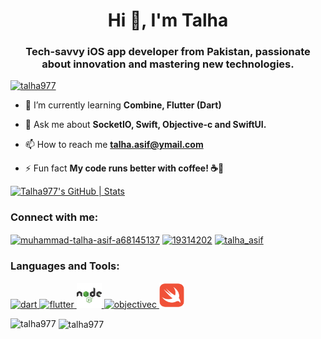 <h1 align="center">Hi 👋, I'm Talha</h1>
<h3 align="center">Tech-savvy iOS app developer from Pakistan, passionate about innovation and mastering new technologies.</h3>

<p align="left"> <a href="https://github.com/ryo-ma/github-profile-trophy"><img src="https://github-profile-trophy.vercel.app/?username=talha977" alt="talha977" /></a> </p>

- 🌱 I’m currently learning **Combine, Flutter (Dart)**

- 💬 Ask me about **SocketIO, Swift, Objective-c and SwiftUI.**

- 📫 How to reach me **talha.asif@ymail.com**

- ⚡ Fun fact **My code runs better with coffee! ☕🚀**

[![Talha977's GitHub | Stats](https://stats.quira.sh/Talha977/github?theme=dark)](https://quira.sh?utm_source=widgets&utm_campaign=Talha977)

<h3 align="left">Connect with me:</h3>
<p align="left">
<a href="https://linkedin.com/in/muhammad-talha-asif-a68145137" target="blank"><img align="center" src="https://raw.githubusercontent.com/rahuldkjain/github-profile-readme-generator/master/src/images/icons/Social/linked-in-alt.svg" alt="muhammad-talha-asif-a68145137" height="30" width="40" /></a>
<a href="https://stackoverflow.com/users/19314202" target="blank"><img align="center" src="https://raw.githubusercontent.com/rahuldkjain/github-profile-readme-generator/master/src/images/icons/Social/stack-overflow.svg" alt="19314202" height="30" width="40" /></a>
<a href="https://www.hackerrank.com/talha_asif" target="blank"><img align="center" src="https://raw.githubusercontent.com/rahuldkjain/github-profile-readme-generator/master/src/images/icons/Social/hackerrank.svg" alt="talha_asif" height="30" width="40" /></a>
</p>

<h3 align="left">Languages and Tools:</h3>
<p align="left"> <a href="https://dart.dev" target="_blank" rel="noreferrer"> <img src="https://www.vectorlogo.zone/logos/dartlang/dartlang-icon.svg" alt="dart" width="40" height="40"/> </a> <a href="https://flutter.dev" target="_blank" rel="noreferrer"> <img src="https://www.vectorlogo.zone/logos/flutterio/flutterio-icon.svg" alt="flutter" width="40" height="40"/> </a> <a href="https://nodejs.org" target="_blank" rel="noreferrer"> <img src="https://raw.githubusercontent.com/devicons/devicon/master/icons/nodejs/nodejs-original-wordmark.svg" alt="nodejs" width="40" height="40"/> </a> <a href="https://developer.apple.com/library/archive/documentation/Cocoa/Conceptual/ProgrammingWithObjectiveC/Introduction/Introduction.html" target="_blank" rel="noreferrer"> <img src="https://www.vectorlogo.zone/logos/apple_objectivec/apple_objectivec-icon.svg" alt="objectivec" width="40" height="40"/> </a> <a href="https://developer.apple.com/swift/" target="_blank" rel="noreferrer"> <img src="https://raw.githubusercontent.com/devicons/devicon/master/icons/swift/swift-original.svg" alt="swift" width="40" height="40"/> </a> </p>

<p><img align="left" src="https://github-readme-stats.vercel.app/api/top-langs?username=talha977&show_icons=true&locale=en&layout=compact" alt="talha977" /></p>

<p>&nbsp;<img align="center" src="https://github-readme-stats.vercel.app/api?username=talha977&show_icons=true&locale=en" alt="talha977" /></p>
